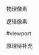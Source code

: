 物理像素

逻辑像素





#viewport

<meta name="viewport" content="width=device-width, user-scalable=no, initial-scale=1.0, maximum-scale=1.0, minimum-scale=1.0">

原理待补充